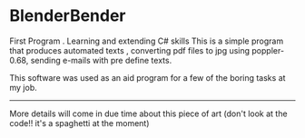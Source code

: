 # BlenderBender

First Program . Learning and extending C# skills
This is a simple program that produces automated texts , converting pdf files to jpg using poppler-0.68, sending e-mails with pre define texts.

This software was used as an aid program for a few of the boring tasks at my job.

___

More details will come in due time about this piece of art (don't look at the code!! it's a spaghetti at the moment)
